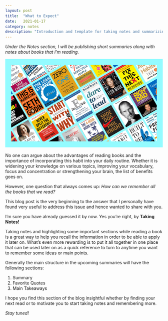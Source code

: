 ```yaml
---
layout: post
title:  "What to Expect"
date:   2021-01-17
category: notes
description: "Introduction and template for taking notes and summarizing books"
---
```


*Under the Notes section, I will be publishing short summaries along with notes about books that I’m reading.*

![image](/assets/images/notes/1_what_to_expect.png)

No one can argue about the advantages of reading books and the importance of incorporating this habit into your daily routine. Whether it is widening your knowledge on various topics, improving your vocabulary, focus and concentration or strengthening your brain, the list of benefits goes on.

However, one question that always comes up: *How can we remember all the books that we read?*

This blog post is the very beginning to the answer that I personally have found very useful to address this issue and hence wanted to share with you.

I’m sure you have already guessed it by now. Yes you’re right, by **Taking Notes!**

Taking notes and highlighting some important sections while reading a book is a great way to help you recall the information in order to be able to apply it later on. What’s even more rewarding is to put it all together in one place that can be used later on as a quick reference to turn to anytime you want to remember some ideas or main points. 

Generally the main structure in the upcoming summaries will have the following sections:

1. Summary
2. Favorite Quotes
3. Main Takeaways

I hope you find this section of the blog insightful whether by finding your next read or to motivate you to start taking notes and remembering more. 

*Stay tuned!*
